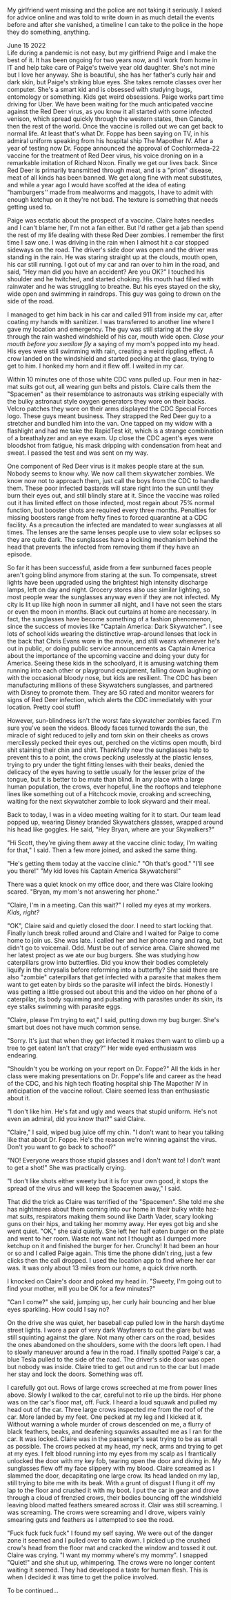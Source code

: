 

My girlfriend went missing and the police are not taking it seriously. I asked for advice online and was told to write down in as much detail the events before and after she vanished, a timeline I can take to the police in the hope they do something, anything. 

June 15 2022  
Life during a pandemic is not easy, but my girlfriend Paige and I make the best of it. It has been ongoing for two years now, and I work from home in IT and help take care of Paige's twelve year old daughter. She's not mine but I love her anyway.  She is beautiful, she has her father's curly hair and dark skin, but Paige's striking blue eyes. She takes remote classes over her computer. She's a smart kid and is obsessed with studying bugs, entomology or something. Kids get weird obsessions. Paige works part time driving for Uber. We have been waiting for the much anticipated vaccine against the Red Deer virus, as you know it all started with some infected venison, which spread quickly through the western states, then Canada, then the rest of the world. Once the vaccine is rolled out we can get back to normal life. At least that's what Dr. Foppe has been saying on TV, in his admiral uniform speaking from his hospital ship The Mapother IV.  After a year of testing now Dr. Foppe announced the approval of Cochlormeda-22 vaccine for the treatment of Red Deer virus, his voice droning on in a remarkable imitation of Richard Nixon. Finally we get our lives back.  Since Red Deer is primarily transmitted through meat, and is a "prion" disease, meat of all kinds has been banned. We get along fine with meat substitutes, and while a year ago I would have scoffed at the idea of eating "hamburgers'' made from mealworms and maggots, I have to admit with enough ketchup on it they're not bad. The texture is something that needs getting used to.

Paige was ecstatic about the prospect of a vaccine. Claire hates needles and I can't blame her, I'm not a fan either.  But I'd rather get a jab than spend the rest of my life dealing with these Red Deer zombies. I remember the first time I saw one. I was driving in the rain when I almost hit a car stopped sideways on the road. The driver's side door was open and the driver was standing in the rain. He was staring straight up at the clouds, mouth open, his car still running. I got out of my car and ran over to him in the road, and said, "Hey man did you have an accident? Are you OK?" I touched his shoulder and he twitched, and started choking. His mouth had filled with rainwater and he was struggling to breathe. But his eyes stayed on the sky, wide open and swimming in raindrops. This guy was going to drown on the side of the road.

I managed to get him back in his car and called 911 from inside my car, after coating my hands with sanitizer. I was transferred to another line where I gave my location and emergency. The guy was still staring at the sky through the rain washed windshield of his car, mouth wide open. *Close your mouth before you swallow fly* a saying of my mom's popped into my head. His eyes were still swimming with rain, creating a weird rippling effect.  A crow landed on the windshield and started pecking at the glass, trying to get to him. I honked my horn and it flew off.  I waited in my car.

Within 10 minutes one of those white CDC vans pulled up. Four men in haz-mat suits got out, all wearing gun belts and pistols. Claire calls them the "Spacemen" as their resemblance to astronauts was striking especially with the bulky astronaut style oxygen generators they wore on their backs.  Velcro patches they wore on their arms displayed the CDC Special Forces logo. These guys meant business. They strapped the Red Deer guy to a stretcher and bundled him into the van. One tapped on my widow with a flashlight and had me take the RapidTest kit, which is a strange combination of a breathalyzer and an eye exam.  Up close the CDC agent's  eyes were bloodshot from fatigue, his mask dripping with condensation from heat and sweat. I passed the test and was sent on my way.  

One component of Red Deer virus is it makes people stare at the sun. Nobody seems to know why. We now call them skywatcher zombies.  We know now not to approach them, just call the boys from the CDC to handle them. These poor infected bastards will stare right into the sun until they burn their eyes out, and still blindly stare at it. Since the vaccine was rolled out it has limited effect on those infected, most regain about 75% normal function, but booster shots are required every three months. Penalties for missing boosters range from hefty fines to forced quarantine at a CDC facility. As a precaution the infected are mandated to wear sunglasses at all times. The lenses are the same lenses people use to view solar eclipses so they are quite dark. The sunglasses have a locking mechanism behind the head that prevents the infected from removing them if they have an episode. 

So far it has been successful, aside from a few sunburned faces people aren't going blind anymore from staring at the sun.  To compensate, street lights have been upgraded using the brightest high intensity discharge lamps, left on day and night. Grocery stores also use similar lighting, so most people wear the sunglasses anyway even if they are not infected. My city is lit up like high noon in summer all night, and I have not seen the stars or even the moon in months. Black out curtains at home are necessary. In fact, the sunglasses have become something of a fashion phenomenon, since the success of movies like "Captain America: Dark Skywatcher". I see lots of school kids wearing the distinctive wrap-around lenses that lock in the back that Chris Evans wore in the movie, and still wears whenever he's out in public, or doing public service announcements as Captain America about the importance of the upcoming vaccine and doing your duty for America.  Seeing  these kids in the schoolyard, it is amusing watching them running into each other or playground equipment, falling down laughing or with the occasional bloody nose, but kids are resilient. The CDC has been manufacturing millions of these Skywatchers sunglasses, and partnered with Disney to promote them. They are 5G rated and monitor wearers for signs of Red Deer infection, which alerts the CDC immediately with your location. Pretty cool stuff!

However, sun-blindness isn't the worst fate skywatcher zombies faced. I'm sure you've seen the videos. Bloody faces turned towards the sun, the miracle of sight  reduced to jelly and torn skin on their cheeks as crows mercilessly pecked their eyes out, perched on the victims open mouth, bird shit staining their chin and shirt. Thankfully now the sunglasses help to prevent this to a point, the crows pecking uselessly at the plastic lenses, trying to pry under the tight fitting lenses with their beaks, denied the delicacy of the eyes having to settle usually for the lesser prize of the tongue, but it is better to be mute than blind. In any place with a large human population, the crows, ever hopeful, line the rooftops and telephone lines like something out of a Hitchcock movie, croaking and screeching, waiting for the next skywatcher zombie to look skyward and their meal.

Back to today, I was in a video meeting waiting for it to start. Our team lead popped up, wearing Disney branded Skywatchers glasses, wrapped around his head like goggles.  He said, "Hey Bryan, where are your Skywalkers?"

"Hi Scott, they're giving them away at the vaccine clinic today, I'm waiting for that," I said.  Then a few more joined, and asked the same thing.

"He's getting them today at the vaccine clinic." "Oh that's good." "I'll see you there!" "My kid loves his Captain America Skywatchers!"

There was a quiet knock on my office door, and there was Claire looking scared. "Bryan, my mom's not answering her phone."  

"Claire, I'm in a meeting. Can this wait?" I rolled my eyes at my workers. *Kids, right?*

"OK", Claire said and quietly closed the door. I need to start locking that. Finally lunch break rolled around and Claire and I waited for Paige to come home to join us. She was late. I called her and her phone rang and rang, but didn't go to voicemail. Odd. Must be out of service area. Claire showed me her latest project as we ate our bug burgers. She was studying how caterpillars grow  into butterflies. Did you know their bodies completely liquify in the chrysalis before reforming into a butterfly? She said there are also "zombie" caterpillars that get infected with a parasite that makes them want to get eaten by birds so the parasite will  infect the birds. Honestly I was getting a little grossed out about this and the video on her phone of a caterpillar, its body squirming  and pulsating with parasites under its skin, its eye stalks swimming with parasite eggs.

"Claire, please I'm trying to eat," I said, putting down my bug burger. She's smart but does not have much common sense.

"Sorry. It's just that when they get infected it makes them want to climb up a tree to get eaten! Isn't that crazy?" Her wide eyed enthusiasm was endearing.

"Shouldn't you be working on your report on Dr. Foppe?" All the kids in her class were making presentations on Dr. Foppe's life and career as the head of the CDC, and his high tech floating hospital ship The Mapother IV in anticipation of the vaccine rollout. Claire seemed less than enthusiastic about it.

"I don't like him. He's fat and ugly and wears that stupid uniform. He's not even an admiral, did you know that?" said Claire.

"Claire," I said, wiped bug juice off my chin. "I don't want to hear you talking like that about Dr. Foppe. He's the reason we're winning against the virus. Don't you want to go back to school?"

"NO! Everyone wears those stupid glasses and I don't want to! I don't want to get a shot!" She was practically crying.

"I don't like shots either sweety but it is for your own good, it stops the spread of the virus and will keep the Spacemen away," I said.

That did the trick as Claire was terrified of the "Spacemen". She told me she has nightmares about them coming into our home in their bulky white haz-mat suits, respirators making them sound like Darth Vader, scary looking guns on their hips, and taking her mommy away. Her eyes got big and she went quiet. "OK," she said quietly. She left her half eaten burger on the plate and went to her room. Waste not want not I thought as I dumped more ketchup on it and finished the burger for her. Crunchy!
It had been an hour or so and I called Paige again. This time the phone didn't ring, just a few clicks then the call dropped. I used the location app to find where her car was. It was only about 13 miles from our home, a quick drive north.

I knocked on Claire's door and poked my head in. "Sweety, I'm going out to find your mother, will you be OK for a few minutes?"  

"Can I come?" she said, jumping up, her curly hair bouncing and her blue eyes sparkling. How could I say no?  

On the drive she was quiet, her baseball cap pulled low in the harsh daytime street lights. I wore a pair of very dark Wayfarers to cut the glare but was still squinting against the glare. Not many other cars on the road, besides the ones abandoned on the shoulders, some with the doors left open. I had to slowly maneuver around a few in the road. I finally spotted Paige's car, a blue Tesla pulled to the side of the road. The driver's side door was open but nobody was inside. Claire tried to get out and run to the car but I made her stay and lock the doors. Something was off.

I carefully got out. Rows of large crows screeched at me from power lines above. Slowly I walked to the car, careful not to rile up the birds. Her phone was on the car's floor mat, off. Fuck. I heard a loud squawk and pulled my head out of the car. Three large crows inspected me from the roof of the car. More landed by my feet. One pecked at my leg and I kicked at it. Without warning a whole murder of crows descended on me, a flurry of black feathers, beaks, and deafening squawks assaulted me as I ran for the car. It was locked. Claire was in the passenger's seat trying to be as small as possible. The crows pecked at my head, my neck, arms and trying to get at my eyes. I felt blood running into my eyes from my scalp as I frantically unlocked the door with my key fob, tearing open the door and diving in. My sunglasses flew off my face slippery with my blood. Claire screamed as I slammed the door, decapitating one large crow. Its head landed on my lap, still trying to bite me with its beak. With a grunt of disgust I flung it off my lap to the floor and crushed it with my boot. I put the car in gear and drove through a cloud of frenzied crows, their bodies bouncing off the windshield leaving blood matted feathers smeared across it. Clair was still screaming. I was screaming. The crows were screaming and I drove, wipers vainly smearing guts and feathers as I attempted to see the road.

"Fuck fuck fuck fuck" I found my self saying. We were out of the danger zone it seemed and I pulled over to calm down. I picked up the crushed crow's head from the floor mat and cracked the window and tossed it out. Claire was crying. "I want my mommy where's my mommy". I snapped "Quiet!" and she shut up, whimpering. The crows were no longer content waiting it seemed. They had developed a taste for human flesh. This is when I decided it was time to get the police involved. 

To be continued…